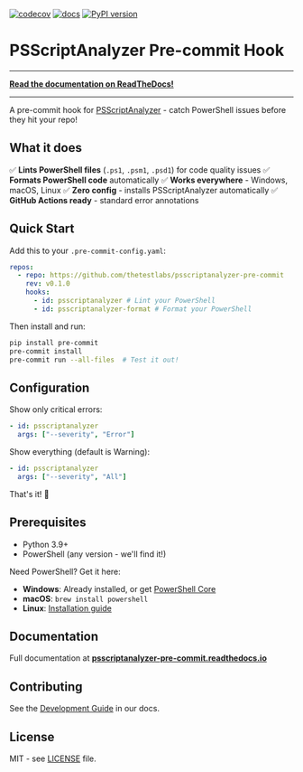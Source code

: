 [![codecov](https://codecov.io/github/thetestlabs/psscriptanalyzer-pre-commit/graph/badge.svg?token=TNARPWYQDS)](https://codecov.io/github/thetestlabs/psscriptanalyzer-pre-commit)
[![docs](https://app.readthedocs.org/projects/psscriptanalyzer-pre-commit/badge/?version=latest)](https://readthedocs.org/projects/psscriptanalyzer-pre-commit/)
[![PyPI version](https://badge.fury.io/py/psscriptanalyzer-pre-commit.svg)](https://badge.fury.io/py/psscriptanalyzer-pre-commit)

# PSScriptAnalyzer Pre-commit Hook

---

**[Read the documentation on ReadTheDocs!](https://psscriptanalyzer-pre-commit.thetestlabs.io)**

---

A pre-commit hook for [PSScriptAnalyzer](https://github.com/PowerShell/PSScriptAnalyzer) - catch PowerShell issues before they hit your repo!

## What it does

✅ **Lints PowerShell files** (`.ps1`, `.psm1`, `.psd1`) for code quality issues
✅ **Formats PowerShell code** automatically
✅ **Works everywhere** - Windows, macOS, Linux
✅ **Zero config** - installs PSScriptAnalyzer automatically
✅ **GitHub Actions ready** - standard error annotations

## Quick Start

Add this to your `.pre-commit-config.yaml`:

```yaml
repos:
  - repo: https://github.com/thetestlabs/psscriptanalyzer-pre-commit
    rev: v0.1.0
    hooks:
      - id: psscriptanalyzer # Lint your PowerShell
      - id: psscriptanalyzer-format # Format your PowerShell
```

Then install and run:

```bash
pip install pre-commit
pre-commit install
pre-commit run --all-files  # Test it out!
```

## Configuration

Show only critical errors:

```yaml
- id: psscriptanalyzer
  args: ["--severity", "Error"]
```

Show everything (default is Warning):

```yaml
- id: psscriptanalyzer
  args: ["--severity", "All"]
```

That's it! 🎉

## Prerequisites

- Python 3.9+
- PowerShell (any version - we'll find it!)

Need PowerShell? Get it here:

- **Windows**: Already installed, or get [PowerShell Core](https://github.com/PowerShell/PowerShell/releases)
- **macOS**: `brew install powershell`
- **Linux**: [Installation guide](https://docs.microsoft.com/en-us/powershell/scripting/install/installing-powershell-on-linux)

## Documentation

Full documentation at **[psscriptanalyzer-pre-commit.readthedocs.io](https://psscriptanalyzer-pre-commit.readthedocs.io/)**

## Contributing

See the [Development Guide](https://psscriptanalyzer-pre-commit.docs.thetestlabs.io/en/latest/development.html) in our docs.

## License

MIT - see [LICENSE](LICENSE) file.
